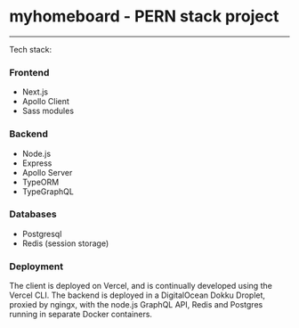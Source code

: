 # myhomeboard - PERN stack project
---
Tech stack: 
### Frontend
- Next.js
- Apollo Client
- Sass modules

### Backend
- Node.js
- Express
- Apollo Server
- TypeORM
- TypeGraphQL

### Databases
- Postgresql 
- Redis (session storage)

### Deployment
The client is deployed on Vercel, and is continually developed using the Vercel CLI.
The backend is deployed in a DigitalOcean Dokku Droplet, proxied by ngingx, with the node.js GraphQL API, Redis and Postgres running in separate Docker containers. 
